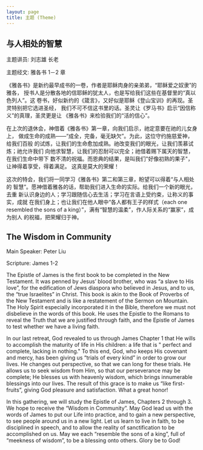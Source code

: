 ```yaml
---
layout: page
title: 主题 (Theme)
---
```


## 与人相处的智慧
主题讲员: 刘志雄 长老

主题经文: 雅各书 1－2 章

《雅各书》是新约最早成书的一卷，作者是耶稣肉身的亲弟弟，“耶稣爱之奴隶”的雅各，
授书人是分散各地的信耶稣的犹太人，也是写给我们这些在基督里的“真以色列人”。这
卷书，好似新约的《箴言》，又好似是耶稣《登山宝训》的再现。圣灵特别把它选进圣经，
我们不可不信这书里的话。圣灵让《罗马书》启示“因信称义”的真理，圣灵更是让
《雅各书》来检验我们的“活的信心”。

在上次的退休会，神借着《雅各书》第一章，向我们启示，祂定意要在祂的儿女身上，
做成生命的成熟——“成全，完备，毫无缺欠”。为此，这位守约施慈爱神，给我们百般
的试炼，让我们的生命愈加成熟。祂改变我们的眼光，让我们羡慕试炼；祂允许我们
向他求智慧，让我们的忍耐可以完全；祂借着赐下属天的智慧，在我们生命中带下
数不清的祝福。而恩典的结果，是叫我们"好像初熟的果子"，让神得着享受，得着满足。
这真是莫大的荣耀！

这次的特会，我们将一同学习《雅各书》第二和第三章，盼望可以得着“与人相处的
智慧”。愿神借着雅各的话，帮助我们进入生命的实际。给我们一个新的眼光，去重
新认识身边的人；学习跟随信心去生活；学习在言语上受约束，让称义的事实，成就
在我们身上；也让我们在他人眼中“各人都有王子的样式（each one resembled
the sons of a king）”，满有“智慧的温柔”，作人际关系的“赢家”，成为别人
的祝福，把荣耀归于神。

## The Wisdom in Community
Main Speaker: Peter Liu

Scripture: James 1-2

The Epistle of James is the first book to be completed in the
New Testament. It was penned by Jesus’ blood brother, who was
“a slave to His love”, for the edification of Jews diaspora who
believed in Jesus, and to us, the “true Israelites” in Christ.
This book is akin to the Book of Proverbs of the New Testament
and is like a restatement of the Sermon on Mountain. The Holy
Spirit especially incorporated it in the Bible, therefore we must
not disbelieve in the words of this book. He uses the Epistle to
the Romans to reveal the Truth that we are justified through
faith, and the Epistle of James to test whether we have a living
faith.

In our last retreat, God revealed to us through James Chapter 1
that He wills to accomplish the maturity of life in His children:
a life that is " perfect and complete, lacking in nothing." To
this end, God, who keeps His covenant and mercy, has been giving
us “trials of every kind” in order to grow our lives. He changes
out perspective, so that we can long for these trials. He allows
us to seek wisdom from Him, so that our perseverance may be
complete; He blesses us with heavenly wisdom, which brings
innumerable blessings into our lives. The result of this grace is
to make us “like first-fruits”, giving God pleasure and
satisfaction. What a great honor!

In this gathering, we will study the Epistle of James, Chapters 2
through 3. We hope to receive the “Wisdom in Community”. May God
lead us with the words of James to put our Life into practice, and
to gain a new perspective, to see people around us in a new light.
Let us learn to live in faith, to be disciplined in speech, and to
allow the reality of sanctification to be accomplished on us. May
we each “resemble the sons of a king”, full of “meekness of
wisdom”, to be a blessing onto others. Glory be to God!
